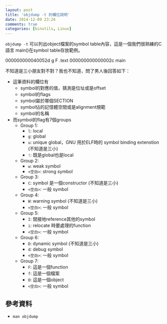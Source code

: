 ```yaml
---
layout: post
title: 'objdump -t 的欄位說明'
date: 2014-12-09 23:24
comments: true
categories: [binutils, Linux]
---
```

`objdump -t` 可以列出object檔案的symbol table內容，這是一個我們很熟練的C 語言 main()在symbol table存放範例。

000000000040052d g     F .text	000000000000002c              main

不知道是三小朋友對不對？我也不知道，問了男人後回答如下：

* 這筆資料的欄位有
	* symbol的對應的值，猜測是位址或是offset
	* symbol的flags
	* symbol屬於哪個SECTION
	* symbol佔的記憶體空間或是alignment規範
	* symbol的名稱
* 而symbol的flag有7個groups
	* Group 1: 
		* `l`: local
		* `g`: global
		* `u`: unique global，GNU 用於ELF時的 symbol binding extenstion (不知道是三小)
		* `!`: 既是global也是local
	* Group 2:
		* `w`: weak symbol
		* `<空白>`: strong symbol
	* Group 3:
		* `C`: symbol 是一個constructor (不知道是三小)
		* `<空白>`: 一般 symbol
	* Group 4:
		* `W`: warning symbol (不知道是三小)
		* `<空白>`: 一般 symbol
	* Group 5:
		* `I`: 間接地reference其他的symbol
		* `i`: relocate 時要處理的function
		* `<空白>`: 一般 symbol
	* Group 6:
		* `D`: dynamic symbol (不知道是三小)
		* `d`: debug symbol
		* `<空白>`: 一般 symbol
	* Group 7:
		* `F`: 這是一個function
		* `f`: 這是一個檔案
		* `O`: 這是一個object
		* `<空白>`: 一般 symbol
    
## 參考資料
* `man objdump`

